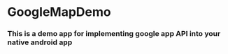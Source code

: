 # GoogleMapDemo
### This is a demo app for implementing google app API into your native android app
